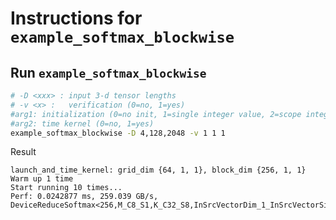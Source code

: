 # Instructions for ```example_softmax_blockwise```

## Run ```example_softmax_blockwise```
```bash
# -D <xxx> : input 3-d tensor lengths
# -v <x> :   verification (0=no, 1=yes)
#arg1: initialization (0=no init, 1=single integer value, 2=scope integer value, 3=decimal value)
#arg2: time kernel (0=no, 1=yes)
example_softmax_blockwise -D 4,128,2048 -v 1 1 1
```

Result
```
launch_and_time_kernel: grid_dim {64, 1, 1}, block_dim {256, 1, 1}
Warm up 1 time
Start running 10 times...
Perf: 0.0242877 ms, 259.039 GB/s, DeviceReduceSoftmax<256,M_C8_S1,K_C32_S8,InSrcVectorDim_1_InSrcVectorSize_8_OutDstVectorSize_8>
```
